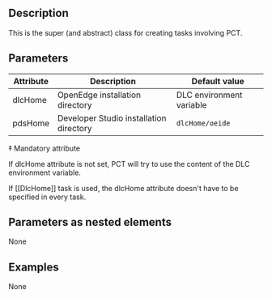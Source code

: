 ## Description

This is the super (and abstract) class for creating tasks involving PCT.

## Parameters

| Attribute | Description | Default value |
|---|---|---|
|dlcHome|OpenEdge installation directory|DLC environment variable|
|pdsHome|Developer Studio installation directory|```dlcHome/oeide```|

‡ Mandatory attribute

If dlcHome attribute is not set, PCT will try to use the content of the DLC environment variable.

If [[DlcHome]] task is used, the dlcHome attribute doesn't have to be specified in every task.

## Parameters as nested elements
None

## Examples
None